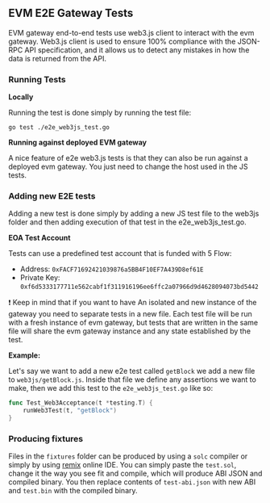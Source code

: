 ## EVM E2E Gateway Tests

EVM gateway end-to-end tests use web3.js client to interact with the evm gateway.
Web3.js client is used to ensure 100% compliance with the JSON-RPC API specification, 
and it allows us to detect any mistakes in how the data is returned from the API.

### Running Tests
**Locally**

Running the test is done simply by running the test file:
```
go test ./e2e_web3js_test.go
```

**Running against deployed EVM gateway**

A nice feature of e2e web3.js tests is that they can also be run against a deployed 
evm gateway. You just need to change the host used in the JS tests.


### Adding new E2E tests
Adding a new test is done simply by adding a new JS test file to the web3js folder and then 
adding execution of that test in the e2e_web3js_test.go. 

**EOA Test Account**

Tests can use a predefined test account that is funded with 5 Flow:
- Address: `0xFACF71692421039876a5BB4F10EF7A439D8ef61E`
- Private Key: `0xf6d5333177711e562cabf1f311916196ee6ffc2a07966d9d4628094073bd5442`


❗️ Keep in mind that if you want to have 
An isolated and new instance of the gateway you need to separate tests in a new file. Each test 
file will be run with a fresh instance of evm gateway, but tests that are written in the same file 
will share the evm gateway instance and any state established by the test.

**Example:**

Let's say we want to add a new e2e test called `getBlock` we add a new file to `web3js/getBlock.js`. 
Inside that file we define any assertions we want to make, then we add this test 
to the `e2e_web3js_test.go` like so:
```go
func Test_Web3Acceptance(t *testing.T) {
    runWeb3Test(t, "getBlock")
}
```

### Producing fixtures
Files in the `fixtures` folder can be produced by using a `solc` compiler or simply by 
using [remix](https://remix.ethereum.org/) online IDE. You can simply paste the `test.sol`, 
change it the way you see fit and compile, which will produce ABI JSON and compiled binary. 
You then replace contents of `test-abi.json` with new ABI and `test.bin` with the compiled binary.